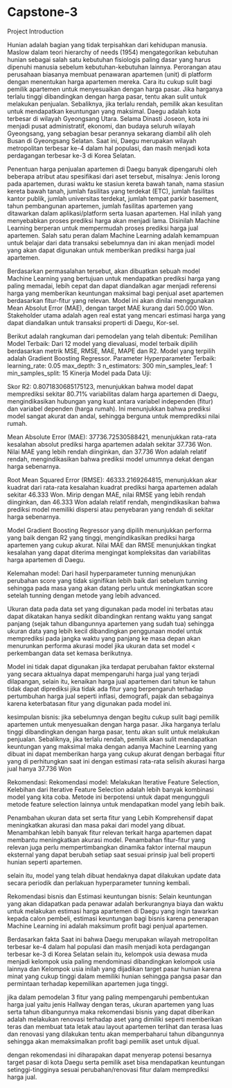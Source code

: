 # Capstone-3

Project Introduction

Hunian adalah bagian yang tidak terpisahkan dari kehidupan manusia. Maslow dalam teori hierarchy of needs (1954) mengategorikan kebutuhan hunian sebagai salah satu kebutuhan fisiologis paling dasar yang harus dipenuhi manusia sebelum kebutuhan-kebutuhan lainnya. Perorangan atau perusahaan biasanya membuat penawaran apartemen (unit) di platform dengan menentukan harga apartemen mereka. Cara itu cukup sulit bagi pemilik apartemen untuk menyesuaikan dengan harga pasar. Jika harganya terlalu tinggi dibandingkan dengan harga pasar, tentu akan sulit untuk melakukan penjualan. Sebaliknya, jika terlalu rendah, pemilik akan kesulitan untuk mendapatkan keuntungan yang maksimal. Daegu adalah kota terbesar di wilayah Gyeongsang Utara. Selama Dinasti Joseon, kota ini menjadi pusat administratif, ekonomi, dan budaya seluruh wilayah Gyeongsang, yang sebagian besar perannya sekarang diambil alih oleh Busan di Gyeongsang Selatan. Saat ini, Daegu merupakan wilayah metropolitan terbesar ke-4 dalam hal populasi, dan masih menjadi kota perdagangan terbesar ke-3 di Korea Selatan.

Penentuan harga penjualan apartemen di Daegu banyak dipengaruhi oleh beberapa atribut atau spesifikasi dari aset tersebut, misalnya: Jenis lorong pada apartemen, durasi waktu ke stasiun kereta bawah tanah, nama stasiun kereta bawah tanah, jumlah fasilitas yang terdekat (ETC), jumlah fasilitas kantor publik, jumlah universitas terdekat, jumlah tempat parkir basement, tahun pembangunan apartemen, jumlah fasilitas apartemen yang ditawarkan dalam aplikasi/platform serta luasan apartemen. Hal inilah yang menyebabkan proses prediksi harga akan menjadi lama. Disinilah Machine Learning berperan untuk mempermudah proses prediksi harga jual apartemen. Salah satu peran dalam Machine Learning adalah kemampuan untuk belajar dari data transaksi sebelumnya dan ini akan menjadi model yang akan dapat digunakan untuk memberikan prediksi harga jual apartemen.

Berdasarkan permasalahan tersebut, akan dibuatkan sebuah model Machine Learning yang bertujuan untuk mendapatkan prediksi harga yang paling memadai, lebih cepat dan dapat diandalkan agar menjadi referensi harga yang memberikan keuntungan maksimal bagi penjual aset apartemen berdasarkan fitur-fitur yang relevan. Model ini akan dinilai menggunakan Mean Absolut Error (MAE), dengan target MAE kurang dari 50.000 Won. Stakeholder utama adalah agen real estat yang mencari estimasi harga yang dapat diandalkan untuk transaksi properti di Daegu, Kor-sel.

Berikut adalah rangkuman dari pemodelan yang telah dibentuk:
Pemilihan Model Terbaik: Dari 12 model yang dievaluasi, model terbaik dipilih berdasarkan metrik MSE, RMSE, MAE, MAPE dan R2. Model yang terpilih adalah Gradient Boosting Regressor.
Parameter Hyperparameter Terbaik:
learning_rate: 0.05
max_depth: 3
n_estimators: 300
min_samples_leaf: 1
min_samples_split: 15
Kinerja Model pada Data Uji:

Skor R2: 0.8071830685175123,
menunjukkan bahwa model dapat memprediksi sekitar 80.71% variabilitas dalam harga apartemen di Daegu, mengindikasikan hubungan yang kuat antara variabel independen (fitur) dan variabel dependen (harga rumah). Ini menunjukkan bahwa prediksi model sangat akurat dan andal, sehingga berguna untuk memprediksi nilai rumah.

Mean Absolute Error (MAE): 37736.72530588421,
menunjukkan rata-rata kesalahan absolut prediksi harga apartemen adalah sekitar 37.736 Won. Nilai MAE yang lebih rendah diinginkan, dan 37.736 Won adalah relatif rendah, mengindikasikan bahwa prediksi model umumnya dekat dengan harga sebenarnya.

Root Mean Squared Error (RMSE): 46333.2169264815,
menunjukkan akar kuadrat dari rata-rata kesalahan kuadrat prediksi harga apartemen adalah sekitar 46.333 Won. Mirip dengan MAE, nilai RMSE yang lebih rendah diinginkan, dan 46.333 Won adalah relatif rendah, mengindikasikan bahwa prediksi model memiliki dispersi atau penyebaran yang rendah di sekitar harga sebenarnya.

Model Gradient Boosting Regressor yang dipilih menunjukkan performa yang baik dengan R2 yang tinggi, mengindikasikan prediksi harga apartemen yang cukup akurat. Nilai MAE dan RMSE menunjukkan tingkat kesalahan yang dapat diterima mengingat kompleksitas dan variabilitas harga apartemen di Daegu.

Kelemahan model:
Dari hasil hyperparameter tunning menunjukan perubahan score yang tidak signifikan lebih baik dari sebelum tunning sehingga pada masa yang akan datang perlu untuk meningkatkan score setelah tunning dengan metode yang lebih advanced.

Ukuran data pada data set yang digunakan pada model ini terbatas atau dapat dikatakan hanya sedikit dibandingkan rentang waktu yang sangat panjang (sejak tahun dibangunnya apartemen yang sudah tua) sehingga ukuran data yang lebih kecil dibandingkan penggunaan model untuk memprediksi pada jangka waktu yang panjang ke masa depan akan menurunkan performa akurasi model jika ukuran data set model < perkembangan data set kemasa berikutnya.

Model ini tidak dapat digunakan jika terdapat perubahan faktor eksternal yang secara aktualnya dapat mempengaruhi harga jual yang terjadi dilapangan, selain itu, kenaikan harga jual apartemen dari tahun ke tahun tidak dapat diprediksi jika tidak ada fitur yang berpengaruh terhadap pertumbuhan harga jual seperti inflasi, demografi, pajak dan sebagainya karena keterbatasan fitur yang digunakan pada model ini.

kesimpulan bisnis:
jika sebelumnya dengan begitu cukup sulit bagi pemilik apartemen untuk menyesuaikan dengan harga pasar. Jika harganya terlalu tinggi dibandingkan dengan harga pasar, tentu akan sulit untuk melakukan penjualan. Sebaliknya, jika terlalu rendah, pemilik akan sulit mendapatkan keuntungan yang maksimal maka dengan adanya Machine Learning yang dibuat ini dapat memberikan harga yang cukup akurat dengan berbagai fitur yang di perhitungkan saat ini dengan estimasi rata-rata selisih akurasi harga jual hanya 37.736 Won

Rekomendasi:
Rekomendasi model:
Melakukan Iterative Feature Selection, Kelebihan dari Iterative Feature Selection adalah lebih banyak kombinasi model yang kita coba. Metode ini berpotensi untuk dapat mengungguli metode feature selection lainnya untuk mendapatkan model yang lebih baik.

Penambahan ukuran data set serta fitur yang Lebih Komprehensif dapat meningkatkan akurasi dan masa pakai dari model yang dibuat. Menambahkan lebih banyak fitur relevan terkait harga apartemen dapat membantu meningkatkan akurasi model. Penambahan fitur-fitur yang relevan juga perlu mempertimbangkan dinamika faktor internal maupun eksternal yang dapat berubah setiap saat sesuai prinsip jual beli properti hunian seperti apartemen.

selain itu, model yang telah dibuat hendaknya dapat dilakukan update data secara periodik dan perlakuan hyperparameter tunning kembali.

Rekomendasi bisnis dan Estimasi keuntungan bisnis:
Selain keuntungan yang akan didapatkan pada penawar adalah berkurangnya biaya dan waktu untuk melakukan estimasi harga apartemen di Daegu yang ingin tawarkan kepada calon pembeli, estimasi keuntungan bagi bisnis karena penerapan Machine Learning ini adalah maksimum profit bagi penjual apartemen.

Berdasarkan fakta Saat ini bahwa Daegu merupakan wilayah metropolitan terbesar ke-4 dalam hal populasi dan masih menjadi kota perdagangan terbesar ke-3 di Korea Selatan selain itu, kelompok usia dewasa muda menjadi kelompok usia paling mendominasi dibandingkan kelompok usia lainnya dan Kelompok usia inilah yang dijadikan target pasar hunian karena minat yang cukup tinggi dalam memiliki hunian sehingga pangsa pasar dan permintaan terhadap kepemilikan apartemen juga tinggi.

jika dalam pemodelan 3 fitur yang paling mempengaruhi pembentukan harga jual yaitu jenis Hallway dengan teras, ukuran apartemen yang luas serta tahun dibangunnya maka rekomendasi bisnis yang dapat diberikan adalah melakukan renovasi terhadap aset yang dimiliki seperti memberikan teras dan membuat tata letak atau layout apartemen terlihat dan terasa luas dan renovasi yang dilakukan tentu akan memperbaharui tahun dibangunnya sehingga akan memaksimalkan profit bagi pemilik aset untuk dijual.

dengan rekomendasi ini diharapakan dapat menyerap potensi besarnya target pasar di kota Daegu serta pemilik aset bisa mendapatkan keuntungan setinggi-tingginya sesuai perubahan/renovasi fitur dalam memprediksi harga jual.
